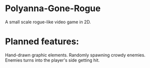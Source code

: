 # Polyanna-Gone-Rogue
A small scale rogue-like video game in 2D.

# Planned features:
  Hand-drawn graphic elements.
  Randomly spawning crowdy enemies.
  Enemies turns into the player's side getting hit.
